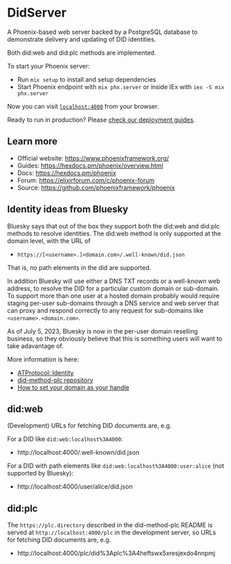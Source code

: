 # DidServer

A Phoenix-based web server backed by a PostgreSQL database 
to demonstrate delivery and updating of DID identities.

Both did:web and did:plc methods are implemented.

To start your Phoenix server:

  * Run `mix setup` to install and setup dependencies
  * Start Phoenix endpoint with `mix phx.server` or inside IEx with `iex -S mix phx.server`

Now you can visit [`localhost:4000`](http://localhost:4000) from your browser.

Ready to run in production? Please [check our deployment guides](https://hexdocs.pm/phoenix/deployment.html).

## Learn more

  * Official website: https://www.phoenixframework.org/
  * Guides: https://hexdocs.pm/phoenix/overview.html
  * Docs: https://hexdocs.pm/phoenix
  * Forum: https://elixirforum.com/c/phoenix-forum
  * Source: https://github.com/phoenixframework/phoenix

## Identity ideas from Bluesky

Bluesky says that out of the box they support both the did:web and did:plc 
methods to resolve identities. The did:web method is only supported at
the domain level, with the URL of 

  * `https://[<username>.]<domain.com>/.well-known/did.json`

That is, no path elements in the did are supported.

In addition Bluesky will use either a DNS TXT records or a well-known web 
address, to resolve the DID for a particular custom domain or sub-domain. 
To support more than one user at a hosted domain probably would require 
staging per-user sub-domains through a DNS service and web server that 
can proxy and respond correctly to any request for sub-domains like
`<username>.<domain.com>`. 

As of July 5, 2023, Bluesky is now in the per-user domain reselling 
business, so they obviously believe that this is something users
will want to take adavantage of.

More information is here:

  * [ATProtocol: Identity](https://atproto.com/guides/identity)
  * [did-method-plc repository](https://github.com/bluesky-social/did-method-plc)
  * [How to set your domain as your handle](https://blueskyweb.xyz/blog/4-28-2023-domain-handle-tutorial)

## did:web

(Development) URLs for fetching DID documents are, e.g.

For a DID like `did:web:localhost%3A4000`:

  * http://localhost:4000/.well-known/did.json

For a DID with path elements like `did:web:localhost%3A4000:user:alice` 
(not supported by Bluesky):

  * http://localhost:4000/user/alice/did.json

## did:plc

The `https://plc.directory` described in the did-method-plc README
is served at `http://localhost:4000/plc` in the development server,
so URLs for fetching DID documents are, e.g.

  * http://localhost:4000/plc/did%3Aplc%3A4heftswx5xresjexdo4nnpmj
